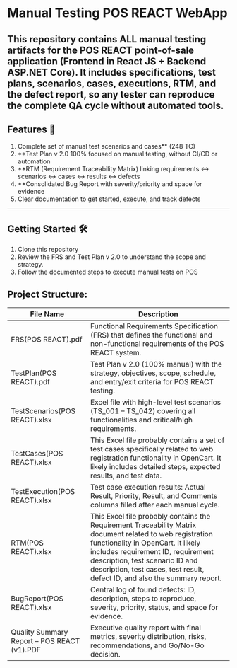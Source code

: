 # Manual Testing **POS REACT** WebApp
This repository contains ALL manual testing artifacts for the POS REACT point-of-sale application (Frontend in React JS + Backend ASP.NET Core).
It includes specifications, test plans, scenarios, cases, executions, RTM, and the defect report, so any tester can reproduce the complete QA cycle without automated tools.
---

## Features 🚀
1. Complete set of manual test scenarios and cases** (248 TC) 
2. **Test Plan v 2.0 100% focused on manual testing, without CI/CD or automation  
3. **RTM (Requirement Traceability Matrix) linking requirements ↔ scenarios ↔ cases ↔ results ↔ defects
4. **Consolidated Bug Report with severity/priority and space for evidence
5. Clear documentation to get started, execute, and track defects
---
## Getting Started 🛠️
1. Clone this repository
2. Review the FRS and Test Plan v 2.0 to understand the scope and strategy.
3. Follow the documented steps to execute manual tests on POS

## Project Structure:

| File Name | Description |
|--------------|-------------|
| FRS(POS REACT).pdf   | Functional Requirements Specification (FRS) that defines the functional and non-functional requirements of the POS REACT system. |
| TestPlan(POS REACT).pdf   | Test Plan v 2.0 (100% manual) with the strategy, objectives, scope, schedule, and entry/exit criteria for POS REACT testing. | 
| TestScenarios(POS REACT).xlsx | Excel file with high-level test scenarios (TS_001 – TS_042) covering all functionalities and critical/high requirements. | 
| TestCases(POS REACT).xlsx | This Excel file probably contains a set of test cases specifically related to web registration functionality in OpenCart. It likely includes detailed steps, expected results, and test data. |
| TestExecution(POS REACT).xlsx | Test case execution results: Actual Result, Priority, Result, and Comments columns filled after each manual cycle. |
| RTM(POS REACT).xlsx | This Excel file probably contains the Requirement Traceability Matrix document related to web registration functionality in OpenCart. It likely includes requirement ID, requirement description, test scenario ID and description, test cases, test result, defect ID, and also the summary report. |
| BugReport(POS REACT).xlsx | Central log of found defects: ID, description, steps to reproduce, severity, priority, status, and space for evidence. |
| Quality Summary Report – POS REACT (v1).PDF | Executive quality report with final metrics, severity distribution, risks, recommendations, and Go/No-Go decision. |
